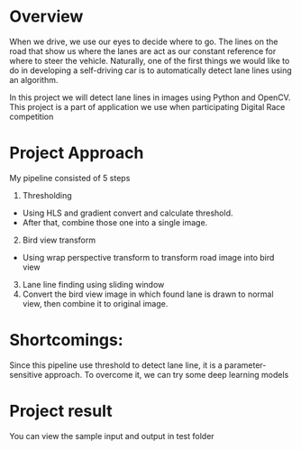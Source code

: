 # Overview
When we drive, we use our eyes to decide where to go. The lines on the road that show us where the lanes are act as our constant reference for where to steer the vehicle. Naturally, one of the first things we would like to do in developing a self-driving car is to automatically detect lane lines using an algorithm.

In this project we will detect lane lines in images using Python and OpenCV. This project is a part of application we use when participating Digital Race competition
# Project Approach
My pipeline consisted of 5 steps
1. Thresholding
- Using HLS and gradient convert and calculate threshold.
- After that, combine those one into a single image.
2. Bird view transform
- Using wrap perspective transform to transform road image into bird view
3. Lane line finding using sliding window
4. Convert the bird view image in which found lane is drawn to normal view, then combine it to original image.
# Shortcomings:
Since this pipeline use threshold to detect lane line, it is a parameter-sensitive approach. To overcome it, we can try some deep learning models
# Project result
You can view the sample input and output in test folder
